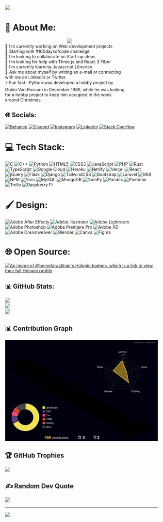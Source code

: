 ![](https://github.com/Beingfarazkhan/Beingfarazkhan/blob/main/greetingGIF.gif)
<br>

# 💫 About Me:
<img align='right' src='https://github.com/mayankchaudhary26/Cool-Readme-ideas/blob/master/data/octocat/daftpunktocat-guy.gif' width='300px'>
<br>
🔭 I’m currently working on Web development projects <br>🚀 Starting with #100daysofcode challenge<br>👯 I’m looking to collaborate on Start-up ideas<br>🤝 I’m looking for help with Three.js and React 3 Fiber<br>🌱 I’m currently learning Javascript Libraries <br>💬 Ask me about myself by writing an e-mail or connecting<br>      with me on Linkedin or Twitter.<br> ⚡ Fun fact : Python was developed a hobby project by <br>       Guido Van Rossum in December 1989, while he was looking <br>       for a hobby project to keep him occupied in the week <br>       around Christmas.


## 🌐 Socials:
[![Behance](https://img.shields.io/badge/Behance-1769ff?logo=behance&logoColor=white)](https://behance.net/beingfarazkhan) [![Discord](https://img.shields.io/badge/Discord-%237289DA.svg?logo=discord&logoColor=white)](htttps://discord.gg/beingfarazkhan#8875) [![Instagram](https://img.shields.io/badge/Instagram-%23E4405F.svg?logo=Instagram&logoColor=white)](https://instagram.com/beingfarazkhan/) [![LinkedIn](https://img.shields.io/badge/LinkedIn-%230077B5.svg?logo=linkedin&logoColor=white)](https://linkedin.com/in/beingfarazkhan) [![Stack Overflow](https://img.shields.io/badge/-Stackoverflow-FE7A16?logo=stack-overflow&logoColor=white)](https://stackoverflow.com/users/20684769/beingfarazkhan) 

# 💻 Tech Stack:
![C](https://img.shields.io/badge/c-%2300599C.svg?style=for-the-badge&logo=c&logoColor=white) ![C++](https://img.shields.io/badge/c++-%2300599C.svg?style=for-the-badge&logo=c%2B%2B&logoColor=white) ![Python](https://img.shields.io/badge/python-3670A0?style=for-the-badge&logo=python&logoColor=ffdd54) ![HTML5](https://img.shields.io/badge/html5-%23E34F26.svg?style=for-the-badge&logo=html5&logoColor=white) ![CSS3](https://img.shields.io/badge/css3-%231572B6.svg?style=for-the-badge&logo=css3&logoColor=white) ![JavaScript](https://img.shields.io/badge/javascript-%23323330.svg?style=for-the-badge&logo=javascript&logoColor=%23F7DF1E) ![PHP](https://img.shields.io/badge/php-%23777BB4.svg?style=for-the-badge&logo=php&logoColor=white) ![Rust](https://img.shields.io/badge/rust-%23000000.svg?style=for-the-badge&logo=rust&logoColor=white) ![TypeScript](https://img.shields.io/badge/typescript-%23007ACC.svg?style=for-the-badge&logo=typescript&logoColor=white) ![Google Cloud](https://img.shields.io/badge/Google%20Cloud-%234285F4.svg?style=for-the-badge&logo=google-cloud&logoColor=white) ![Heroku](https://img.shields.io/badge/heroku-%23430098.svg?style=for-the-badge&logo=heroku&logoColor=white) ![Netlify](https://img.shields.io/badge/netlify-%23000000.svg?style=for-the-badge&logo=netlify&logoColor=#00C7B7) ![Vercel](https://img.shields.io/badge/vercel-%23000000.svg?style=for-the-badge&logo=vercel&logoColor=white) ![React](https://img.shields.io/badge/react-%2320232a.svg?style=for-the-badge&logo=react&logoColor=%2361DAFB) ![jQuery](https://img.shields.io/badge/jquery-%230769AD.svg?style=for-the-badge&logo=jquery&logoColor=white) ![Flask](https://img.shields.io/badge/flask-%23000.svg?style=for-the-badge&logo=flask&logoColor=white) ![Django](https://img.shields.io/badge/django-%23092E20.svg?style=for-the-badge&logo=django&logoColor=white) ![TailwindCSS](https://img.shields.io/badge/tailwindcss-%2338B2AC.svg?style=for-the-badge&logo=tailwind-css&logoColor=white) ![Bootstrap](https://img.shields.io/badge/bootstrap-%23563D7C.svg?style=for-the-badge&logo=bootstrap&logoColor=white) ![Laravel](https://img.shields.io/badge/laravel-%23FF2D20.svg?style=for-the-badge&logo=laravel&logoColor=white) ![MUI](https://img.shields.io/badge/MUI-%230081CB.svg?style=for-the-badge&logo=material-ui&logoColor=white) ![NPM](https://img.shields.io/badge/NPM-%23000000.svg?style=for-the-badge&logo=npm&logoColor=white) ![Yarn](https://img.shields.io/badge/yarn-%232C8EBB.svg?style=for-the-badge&logo=yarn&logoColor=white) ![MySQL](https://img.shields.io/badge/mysql-%2300f.svg?style=for-the-badge&logo=mysql&logoColor=white) ![MongoDB](https://img.shields.io/badge/MongoDB-%234ea94b.svg?style=for-the-badge&logo=mongodb&logoColor=white)  ![NumPy](https://img.shields.io/badge/numpy-%23013243.svg?style=for-the-badge&logo=numpy&logoColor=white) ![Pandas](https://img.shields.io/badge/pandas-%23150458.svg?style=for-the-badge&logo=pandas&logoColor=white) ![Postman](https://img.shields.io/badge/Postman-FF6C37?style=for-the-badge&logo=postman&logoColor=white) ![Trello](https://img.shields.io/badge/Trello-%23026AA7.svg?style=for-the-badge&logo=Trello&logoColor=white) ![Raspberry Pi](https://img.shields.io/badge/-RaspberryPi-C51A4A?style=for-the-badge&logo=Raspberry-Pi)

# 🖌 Design:
![Adobe After Effects](https://img.shields.io/badge/Adobe%20After%20Effects-9999FF.svg?style=for-the-badge&logo=Adobe%20After%20Effects&logoColor=white) ![Adobe Illustrator](https://img.shields.io/badge/adobeillustrator-%23FF9A00.svg?style=for-the-badge&logo=adobeillustrator&logoColor=white) ![Adobe Lightroom](https://img.shields.io/badge/Adobe%20Lightroom-31A8FF.svg?style=for-the-badge&logo=Adobe%20Lightroom&logoColor=white) ![Adobe Photoshop](https://img.shields.io/badge/adobephotoshop-%2331A8FF.svg?style=for-the-badge&logo=adobephotoshop&logoColor=white) ![Adobe Premiere Pro](https://img.shields.io/badge/Adobe%20Premiere%20Pro-9999FF.svg?style=for-the-badge&logo=Adobe%20Premiere%20Pro&logoColor=white) ![Adobe XD](https://img.shields.io/badge/Adobe%20XD-470137?style=for-the-badge&logo=Adobe%20XD&logoColor=#FF61F6) ![Adobe Dreamweaver](https://img.shields.io/badge/Adobe%20Dreamweaver-FF61F6.svg?style=for-the-badge&logo=Adobe%20Dreamweaver&logoColor=white) ![Blender](https://img.shields.io/badge/blender-%23F5792A.svg?style=for-the-badge&logo=blender&logoColor=white) ![Canva](https://img.shields.io/badge/Canva-%2300C4CC.svg?style=for-the-badge&logo=Canva&logoColor=white) 	![Figma](https://img.shields.io/badge/figma-%23F24E1E.svg?style=for-the-badge&logo=figma&logoColor=white)

# 🌐 Open Source:
[![An image of @beingfarazkhan's Holopin badges, which is a link to view their full Holopin profile](https://holopin.me/beingfarazkhan)](https://holopin.io/@beingfarazkhan)

## 📊 GitHub Stats:
<!-- ![Faraz's GitHub stats](https://github-readme-stats.vercel.app/api?username=beingfarazkhan&show_icons=true&theme=dark) -->

![](https://github-readme-stats-beingfarazkhan.vercel.app/api?username=beingfarazkhan&theme=midnight-purple&hide_border=false&include_all_commits=false&count_private=true)<br/>
![](https://github-readme-streak-stats.herokuapp.com/?user=beingfarazkhan&theme=midnight-purple&hide_border=false)<br/>
![](https://github-readme-stats-beingfarazkhan.vercel.app/api/top-langs/?username=beingfarazkhan&theme=midnight-purple&hide_border=false&include_all_commits=true&count_private=true&layout=compact)
<br>  
## 📊 Contribution Graph
![](./profile-3d-contrib/profile-night-rainbow.svg)
<br>  

## 🏆 GitHub Trophies
![](https://github-profile-trophy.vercel.app/?username=beingfarazkhan&theme=radical&no-frame=false&no-bg=false&margin-w=4)

## ✍️ Random Dev Quote
![](https://quotes-github-readme.vercel.app/api?type=horizontal&theme=radical)

<!-- ### 😂 Random Dev Meme
<img src="https://random-memer.herokuapp.com/" width="512px"/> -->

---
[![](https://visitcount.itsvg.in/api?id=beingfarazkhan&icon=0&color=3)](https://visitcount.itsvg.in)
